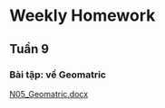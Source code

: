 

<h1> Weekly Homework </h1>


<h2> Tuần 9 </h2>

<h3> Bài tập: về Geomatric<br> </h3>

<a href="N05_Geomatric.docx">
  N05_Geomatric.docx
</a>
